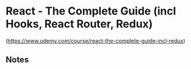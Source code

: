 # React - The Complete Guide (incl Hooks, React Router, Redux)
(https://www.udemy.com/course/react-the-complete-guide-incl-redux)

## Notes
